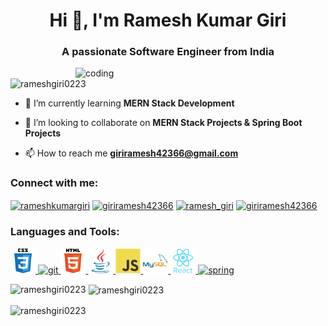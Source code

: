 <h1 align="center">Hi 👋, I'm Ramesh Kumar Giri</h1>
<h3 align="center">A passionate Software Engineer from India</h3>

<img align = "right" alt = "coding" width = "400"  src = "https://github.com/user-attachments/assets/1c95e46f-2734-45a9-a8a4-19a65ef25da4">

<p align="left"> <img src="https://komarev.com/ghpvc/?username=rameshgiri0223&label=Profile%20views&color=0e75b6&style=flat" alt="rameshgiri0223" /> </p>

- 🌱 I’m currently learning **MERN Stack Development**

- 👯 I’m looking to collaborate on **MERN Stack Projects & Spring Boot Projects**

- 📫 How to reach me **giriramesh42366@gmail.com**

<h3 align="left">Connect with me:</h3>
<p align="left">
<a href="https://linkedin.com/in/rameshkumargiri" target="blank"><img align="center" src="https://raw.githubusercontent.com/rahuldkjain/github-profile-readme-generator/master/src/images/icons/Social/linked-in-alt.svg" alt="rameshkumargiri" height="30" width="40" /></a>
<a href="https://www.hackerrank.com/giriramesh42366" target="blank"><img align="center" src="https://raw.githubusercontent.com/rahuldkjain/github-profile-readme-generator/master/src/images/icons/Social/hackerrank.svg" alt="giriramesh42366" height="30" width="40" /></a>
<a href="https://www.leetcode.com/ramesh_giri" target="blank"><img align="center" src="https://raw.githubusercontent.com/rahuldkjain/github-profile-readme-generator/master/src/images/icons/Social/leet-code.svg" alt="ramesh_giri" height="30" width="40" /></a>
<a href="https://auth.geeksforgeeks.org/user/giriramesh42366" target="blank"><img align="center" src="https://raw.githubusercontent.com/rahuldkjain/github-profile-readme-generator/master/src/images/icons/Social/geeks-for-geeks.svg" alt="giriramesh42366" height="30" width="40" /></a>
</p>

<h3 align="left">Languages and Tools:</h3>
<p align="left"> <a href="https://www.w3schools.com/css/" target="_blank" rel="noreferrer"> <img src="https://raw.githubusercontent.com/devicons/devicon/master/icons/css3/css3-original-wordmark.svg" alt="css3" width="40" height="40"/> </a> <a href="https://git-scm.com/" target="_blank" rel="noreferrer"> <img src="https://www.vectorlogo.zone/logos/git-scm/git-scm-icon.svg" alt="git" width="40" height="40"/> </a> <a href="https://www.w3.org/html/" target="_blank" rel="noreferrer"> <img src="https://raw.githubusercontent.com/devicons/devicon/master/icons/html5/html5-original-wordmark.svg" alt="html5" width="40" height="40"/> </a> <a href="https://www.java.com" target="_blank" rel="noreferrer"> <img src="https://raw.githubusercontent.com/devicons/devicon/master/icons/java/java-original.svg" alt="java" width="40" height="40"/> </a> <a href="https://developer.mozilla.org/en-US/docs/Web/JavaScript" target="_blank" rel="noreferrer"> <img src="https://raw.githubusercontent.com/devicons/devicon/master/icons/javascript/javascript-original.svg" alt="javascript" width="40" height="40"/> </a> <a href="https://www.mysql.com/" target="_blank" rel="noreferrer"> <img src="https://raw.githubusercontent.com/devicons/devicon/master/icons/mysql/mysql-original-wordmark.svg" alt="mysql" width="40" height="40"/> </a> <a href="https://reactjs.org/" target="_blank" rel="noreferrer"> <img src="https://raw.githubusercontent.com/devicons/devicon/master/icons/react/react-original-wordmark.svg" alt="react" width="40" height="40"/> </a> <a href="https://spring.io/" target="_blank" rel="noreferrer"> <img src="https://www.vectorlogo.zone/logos/springio/springio-icon.svg" alt="spring" width="40" height="40"/> </a> </p>

<p><img align="left" src="https://github-readme-stats.vercel.app/api/top-langs?username=rameshgiri0223&show_icons=true&locale=en&layout=compact" alt="rameshgiri0223" /></p>

<p>&nbsp;<img align="center" src="https://github-readme-stats.vercel.app/api?username=rameshgiri0223&show_icons=true&locale=en" alt="rameshgiri0223" /></p>

<p><img align="center" src="https://github-readme-streak-stats.herokuapp.com/?user=rameshgiri0223&" alt="rameshgiri0223" /></p>
